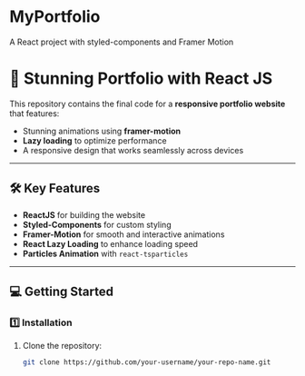 # MyPortfolio
A React project with styled-components and Framer Motion


# 📄 Stunning Portfolio with React JS

This repository contains the final code for a **responsive portfolio website** that features:

- Stunning animations using **framer-motion**
- **Lazy loading** to optimize performance
- A responsive design that works seamlessly across devices

---

## 🛠️ Key Features

- **ReactJS** for building the website
- **Styled-Components** for custom styling
- **Framer-Motion** for smooth and interactive animations
- **React Lazy Loading** to enhance loading speed
- **Particles Animation** with `react-tsparticles`

---

## 💻 Getting Started

### 1️⃣ Installation
1. Clone the repository:
   ```bash
   git clone https://github.com/your-username/your-repo-name.git
